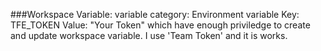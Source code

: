 ###Workspace Variable: 
variable category: Environment variable </n>
Key: TFE_TOKEN </n>
Value: "Your Token" </n>
which have enough priviledge to create and update workspace variable. I use 'Team Token' and it is works.

